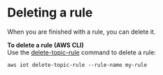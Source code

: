 # Deleting a rule<a name="iot-delete-rule"></a>

When you are finished with a rule, you can delete it\.

**To delete a rule \(AWS CLI\)**  
Use the [delete\-topic\-rule](https://docs.aws.amazon.com/cli/latest/reference/iot/delete-topic-rule.html) command to delete a rule:

```
aws iot delete-topic-rule --rule-name my-rule
```